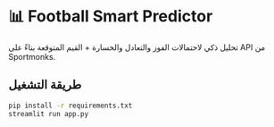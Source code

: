 
# 📊 Football Smart Predictor

تحليل ذكي لاحتمالات الفوز والتعادل والخسارة + القيم المتوقعة بناءً على API من Sportmonks.

## طريقة التشغيل

```bash
pip install -r requirements.txt
streamlit run app.py
```
